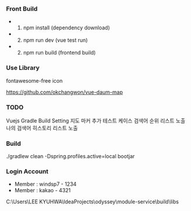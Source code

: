 ### Front Build
- 1. npm install (dependency download)
- 2. npm run dev  (vue test run)
- 2. npm run build (frontend build)

### Use Library
fontawesome-free icon

https://github.com/okchangwon/vue-daum-map

### TODO
Vuejs Gradle Build Setting
지도 마커 추가
테스트 케이스
검색어 순위 리스트 노출
나의 검색어 히스토리 리스트 노출


### Build
./gradlew clean -Dspring.profiles.active=local bootjar


### Login Account
- Member : windsp7 - 1234
- Member : kakao - 4321




C:\Users\LEE KYUHWA\IdeaProjects\odyssey\module-service\build\libs